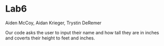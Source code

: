 # Lab6

Aiden McCoy, Aidan Krieger, Trystin DeRemer

Our code asks the user to input their name and how tall they are in inches and coverts their height to feet and inches.